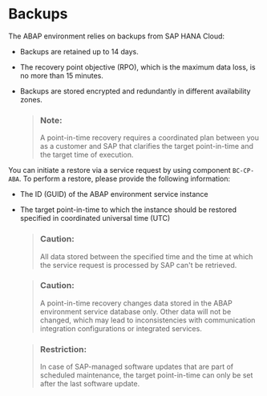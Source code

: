 <!-- loioab4f1086295847eda5be678ba68907e2 -->

# Backups

The ABAP environment relies on backups from SAP HANA Cloud:

-   Backups are retained up to 14 days.

-   The recovery point objective \(RPO\), which is the maximum data loss, is no more than 15 minutes.

-   Backups are stored encrypted and redundantly in different availability zones.

    > ### Note:  
    > A point-in-time recovery requires a coordinated plan between you as a customer and SAP that clarifies the target point-in-time and the target time of execution.


You can initiate a restore via a service request by using component `BC-CP-ABA`. To perform a restore, please provide the following information:

-   The ID \(GUID\) of the ABAP environment service instance

-   The target point-in-time to which the instance should be restored specified in coordinated universal time \(UTC\)

    > ### Caution:  
    > All data stored between the specified time and the time at which the service request is processed by SAP can't be retrieved.

    > ### Caution:  
    > A point-in-time recovery changes data stored in the ABAP environment service database only. Other data will not be changed, which may lead to inconsistencies with communication integration configurations or integrated services.

    > ### Restriction:  
    > In case of SAP-managed software updates that are part of scheduled maintenance, the target point-in-time can only be set after the last software update.


